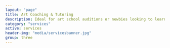 ```yaml
---
layout: "page"
title: Art Coaching & Tutoring
description: Ideal for art school auditions or newbies looking to learn the ropes
category: "services"
active: services
header-img: "media/servicesbanner.jpg"
group: three
---
```

